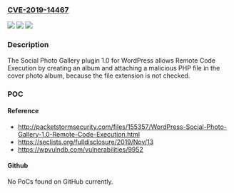 ### [CVE-2019-14467](https://cve.mitre.org/cgi-bin/cvename.cgi?name=CVE-2019-14467)
![](https://img.shields.io/static/v1?label=Product&message=n%2Fa&color=blue)
![](https://img.shields.io/static/v1?label=Version&message=n%2Fa&color=blue)
![](https://img.shields.io/static/v1?label=Vulnerability&message=n%2Fa&color=brighgreen)

### Description

The Social Photo Gallery plugin 1.0 for WordPress allows Remote Code Execution by creating an album and attaching a malicious PHP file in the cover photo album, because the file extension is not checked.

### POC

#### Reference
- http://packetstormsecurity.com/files/155357/WordPress-Social-Photo-Gallery-1.0-Remote-Code-Execution.html
- https://seclists.org/fulldisclosure/2019/Nov/13
- https://wpvulndb.com/vulnerabilities/9952

#### Github
No PoCs found on GitHub currently.


